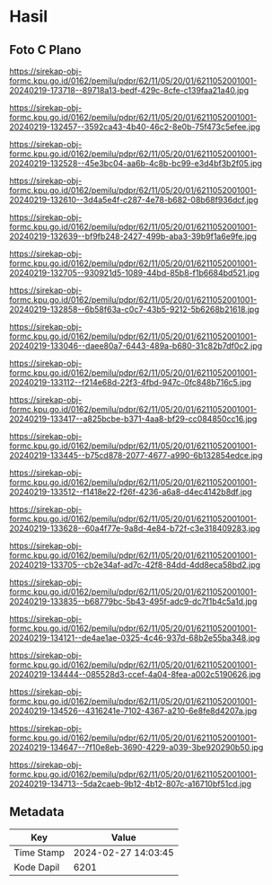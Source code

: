 # Hasil

## Foto C Plano

https://sirekap-obj-formc.kpu.go.id/0162/pemilu/pdpr/62/11/05/20/01/6211052001001-20240219-173718--89718a13-bedf-429c-8cfe-c139faa21a40.jpg

https://sirekap-obj-formc.kpu.go.id/0162/pemilu/pdpr/62/11/05/20/01/6211052001001-20240219-132457--3592ca43-4b40-46c2-8e0b-75f473c5efee.jpg

https://sirekap-obj-formc.kpu.go.id/0162/pemilu/pdpr/62/11/05/20/01/6211052001001-20240219-132528--45e3bc04-aa6b-4c8b-bc99-e3d4bf3b2f05.jpg

https://sirekap-obj-formc.kpu.go.id/0162/pemilu/pdpr/62/11/05/20/01/6211052001001-20240219-132610--3d4a5e4f-c287-4e78-b682-08b68f936dcf.jpg

https://sirekap-obj-formc.kpu.go.id/0162/pemilu/pdpr/62/11/05/20/01/6211052001001-20240219-132639--bf9fb248-2427-499b-aba3-39b9f1a6e9fe.jpg

https://sirekap-obj-formc.kpu.go.id/0162/pemilu/pdpr/62/11/05/20/01/6211052001001-20240219-132705--930921d5-1089-44bd-85b8-f1b6684bd521.jpg

https://sirekap-obj-formc.kpu.go.id/0162/pemilu/pdpr/62/11/05/20/01/6211052001001-20240219-132858--6b58f63a-c0c7-43b5-9212-5b6268b21618.jpg

https://sirekap-obj-formc.kpu.go.id/0162/pemilu/pdpr/62/11/05/20/01/6211052001001-20240219-133046--daee80a7-6443-489a-b680-31c82b7df0c2.jpg

https://sirekap-obj-formc.kpu.go.id/0162/pemilu/pdpr/62/11/05/20/01/6211052001001-20240219-133112--f214e68d-22f3-4fbd-947c-0fc848b716c5.jpg

https://sirekap-obj-formc.kpu.go.id/0162/pemilu/pdpr/62/11/05/20/01/6211052001001-20240219-133417--a825bcbe-b371-4aa8-bf29-cc084850cc16.jpg

https://sirekap-obj-formc.kpu.go.id/0162/pemilu/pdpr/62/11/05/20/01/6211052001001-20240219-133445--b75cd878-2077-4677-a990-6b132854edce.jpg

https://sirekap-obj-formc.kpu.go.id/0162/pemilu/pdpr/62/11/05/20/01/6211052001001-20240219-133512--f1418e22-f26f-4236-a6a8-d4ec4142b8df.jpg

https://sirekap-obj-formc.kpu.go.id/0162/pemilu/pdpr/62/11/05/20/01/6211052001001-20240219-133628--60a4f77e-9a8d-4e84-b72f-c3e318409283.jpg

https://sirekap-obj-formc.kpu.go.id/0162/pemilu/pdpr/62/11/05/20/01/6211052001001-20240219-133705--cb2e34af-ad7c-42f8-84dd-4dd8eca58bd2.jpg

https://sirekap-obj-formc.kpu.go.id/0162/pemilu/pdpr/62/11/05/20/01/6211052001001-20240219-133835--b68779bc-5b43-495f-adc9-dc7f1b4c5a1d.jpg

https://sirekap-obj-formc.kpu.go.id/0162/pemilu/pdpr/62/11/05/20/01/6211052001001-20240219-134121--de4ae1ae-0325-4c46-937d-68b2e55ba348.jpg

https://sirekap-obj-formc.kpu.go.id/0162/pemilu/pdpr/62/11/05/20/01/6211052001001-20240219-134444--085528d3-ccef-4a04-8fea-a002c5190626.jpg

https://sirekap-obj-formc.kpu.go.id/0162/pemilu/pdpr/62/11/05/20/01/6211052001001-20240219-134526--4316241e-7102-4367-a210-6e8fe8d4207a.jpg

https://sirekap-obj-formc.kpu.go.id/0162/pemilu/pdpr/62/11/05/20/01/6211052001001-20240219-134647--7f10e8eb-3690-4229-a039-3be920290b50.jpg

https://sirekap-obj-formc.kpu.go.id/0162/pemilu/pdpr/62/11/05/20/01/6211052001001-20240219-134713--5da2caeb-9b12-4b12-807c-a16710bf51cd.jpg


## Metadata

| Key        | Value               |
| ---------- | ------------------- |
| Time Stamp | 2024-02-27 14:03:45 |
| Kode Dapil | 6201                |



